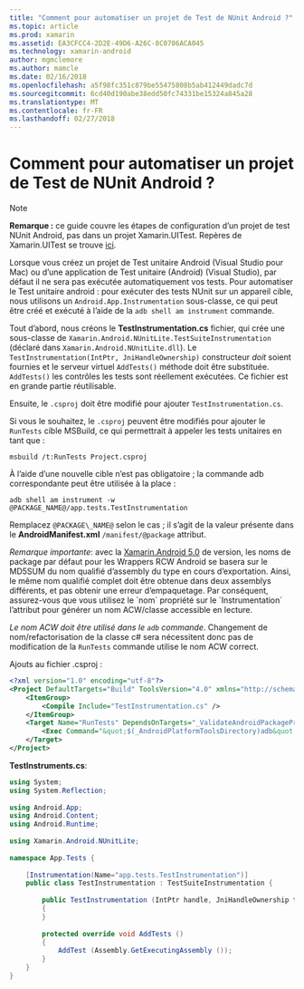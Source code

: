```yaml
---
title: "Comment pour automatiser un projet de Test de NUnit Android ?"
ms.topic: article
ms.prod: xamarin
ms.assetid: EA3CFCC4-2D2E-49D6-A26C-8C0706ACA045
ms.technology: xamarin-android
author: mgmclemore
ms.author: mamcle
ms.date: 02/16/2018
ms.openlocfilehash: a5f98fc351c879be55475808b5ab412449dadc7d
ms.sourcegitcommit: 6cd40d190abe38edd50fc74331be15324a845a28
ms.translationtype: MT
ms.contentlocale: fr-FR
ms.lasthandoff: 02/27/2018
---
```

# <a name="how-do-i-automate-an-android-nunit-test-project"></a>Comment pour automatiser un projet de Test de NUnit Android ?

> [!NOTE]
> **Remarque :** ce guide couvre les étapes de configuration d’un projet de test NUnit Android, pas dans un projet Xamarin.UITest. Repères de Xamarin.UITest se trouve [ici](https://docs.microsoft.com/appcenter/test-cloud/preparing-for-upload/uitest).

Lorsque vous créez un projet de Test unitaire Android (Visual Studio pour Mac) ou d’une application de Test unitaire (Android) (Visual Studio), par défaut il ne sera pas exécutée automatiquement vos tests.
Pour automatiser le Test unitaire android : pour exécuter des tests NUnit sur un appareil cible, nous utilisons un `Android.App.Instrumentation` sous-classe, ce qui peut être créé et exécuté à l’aide de la `adb shell am instrument` commande.

Tout d’abord, nous créons le **TestInstrumentation.cs** fichier, qui crée une sous-classe de `Xamarin.Android.NUnitLite.TestSuiteInstrumentation` (déclaré dans `Xamarin.Android.NUnitLite.dll`). Le `TestInstrumentation(IntPtr, JniHandleOwnership)` constructeur _doit_ soient fournies et le serveur virtuel `AddTests()` méthode doit être substituée.
`AddTests()` les contrôles les tests sont réellement exécutées. Ce fichier est en grande partie réutilisable.

Ensuite, le `.csproj` doit être modifié pour ajouter `TestInstrumentation.cs`.

Si vous le souhaitez, le `.csproj` peuvent être modifiés pour ajouter le `RunTests` cible MSBuild, ce qui permettrait à appeler les tests unitaires en tant que :

```shell
msbuild /t:RunTests Project.csproj
```

À l’aide d’une nouvelle cible n’est pas obligatoire ; la commande adb correspondante peut être utilisée à la place :

```shell
adb shell am instrument -w @PACKAGE_NAME@/app.tests.TestInstrumentation
```

Remplacez `@PACKAGE\_NAME@` selon le cas ; il s’agit de la valeur présente dans le **AndroidManifest.xml** `/manifest/@package` attribut.

*Remarque importante*: avec la [Xamarin.Android 5.0](https://developer.xamarin.com/releases/android/xamarin.android_5/xamarin.android_5.1/#Android_Callable_Wrapper_Naming) de version, les noms de package par défaut pour les Wrappers RCW Android se basera sur le MD5SUM du nom qualifié d’assembly du type en cours d’exportation. Ainsi, le même nom qualifié complet doit être obtenue dans deux assemblys différents, et pas obtenir une erreur d’empaquetage. Par conséquent, assurez-vous que vous utilisez le \`nom\` propriété sur le \`Instrumentation\` l’attribut pour générer un nom ACW/classe accessible en lecture.

_Le nom ACW doit être utilisé dans le `adb` commande_. Changement de nom/refactorisation de la classe c# sera nécessitent donc pas de modification de la `RunTests` commande utilise le nom ACW correct.

Ajouts au fichier .csproj :

```xml
<?xml version="1.0" encoding="utf-8"?>
<Project DefaultTargets="Build" ToolsVersion="4.0" xmlns="http://schemas.microsoft.com/developer/msbuild/2003">
    <ItemGroup>
        <Compile Include="TestInstrumentation.cs" />
    </ItemGroup>
    <Target Name="RunTests" DependsOnTargets="_ValidateAndroidPackageProperties">
        <Exec Command="&quot;$(_AndroidPlatformToolsDirectory)adb&quot; $(AdbTarget) $(AdbOptions) shell am instrument -w $(_AndroidPackage)/app.tests.TestInstrumentation" />
    </Target>
</Project>
```

**TestInstruments.cs**:

```cs 
using System;
using System.Reflection;
 
using Android.App;
using Android.Content;
using Android.Runtime;
 
using Xamarin.Android.NUnitLite;
 
namespace App.Tests {
 
    [Instrumentation(Name="app.tests.TestInstrumentation")]
    public class TestInstrumentation : TestSuiteInstrumentation {
 
        public TestInstrumentation (IntPtr handle, JniHandleOwnership transfer) : base (handle, transfer)
        {
        }
 
        protected override void AddTests ()
        {
            AddTest (Assembly.GetExecutingAssembly ());
        }
    }
}
```

